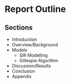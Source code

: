 # Report Outline

## Sections
- Introduction
- Overview/Background
- Models
    - SIR Modelling
    - Gillespie Algorithm
- Discussion/Results
- Conclusion
- Appendix